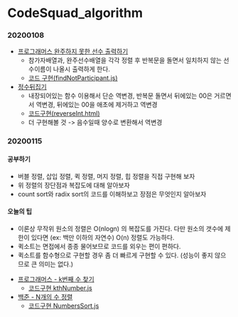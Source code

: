 # CodeSquad_algorithm

### 20200108
* [프로그래머스 완주하지 못한 선수 출력하기](https://programmers.co.kr/learn/courses/30/lessons/42576?language=javascript)
    * 참가자배열과, 완주선수배열을 각각 정렬 후 반복문을 돌면서 일치하지 않는 선수이름이 나올시 출력하게 한다.
    * [코드 구현(findNotParticipant.js)](https://github.com/Rachel4858/algorithm/blob/master/CodeSquad_algorithm/findNotParticipant.html)
* [정수뒤집기](https://leetcode.com/problems/reverse-integer/)
    * 내장되어있는 함수 이용해서 단순 역변경, 반복문 돌면서 뒤에있는 00은 거르면서 역변경, 뒤에있는 00을 애초에 제거하고 역변경
    * [코드구현(reverseInt.html)](https://github.com/Rachel4858/algorithm/blob/master/CodeSquad_algorithm/reverseInt.html)
    * 더 구현해볼 것 -> 음수일때 양수로 변환해서 역변경
    
### 20200115
#### 공부하기
  - 버블 정렬, 삽입 정렬, 퀵 정렬, 머지 정렬, 힙 정렬을 직접 구현해 보자
  - 위 정렬의 장단점과 복잡도에 대해 알아보자
  - count sort와 radix sort의 코드를 이해하보고 장점은 무엇인지 알아보자
#### 오늘의 팁
  - 이론상 무작위 원소의 정렬은 O(nlogn) 의 복잡도를 가진다. 다만 원소의 갯수에 제한이 있다면 (ex: 백만 이하의 자연수) O(n) 정렬도 가능하다.
  - 퀵소트는 면접에서 종종 물어보므로 코드를 외우는 편이 편하다.
  - 퀵소트를 함수형으로 구현할 경우 좀 더 빠르게 구현할 수 있다. (성능이 좋지 않으므로 큰 의미는 없다.)
* [프로그래머스 - k번째 수 찾기](https://programmers.co.kr/learn/courses/30/lessons/42748)
    * [코드구현 kthNumber.js](https://github.com/Rachel4858/algorithm/blob/master/CodeSquad_algorithm/kthNumber.js)
* [백준 - N개의 수 정렬](https://www.acmicpc.net/problem/10989)
    * [코드구현 NumbersSort.js]()